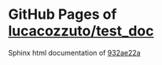GitHub Pages of [lucacozzuto/test_doc](https://github.com/lucacozzuto/test_doc.git)
===
Sphinx html documentation of [932ae22a](https://github.com/lucacozzuto/test_doc/tree/932ae22a6802c0e48ae7cab45877fcf9542a4b13)
